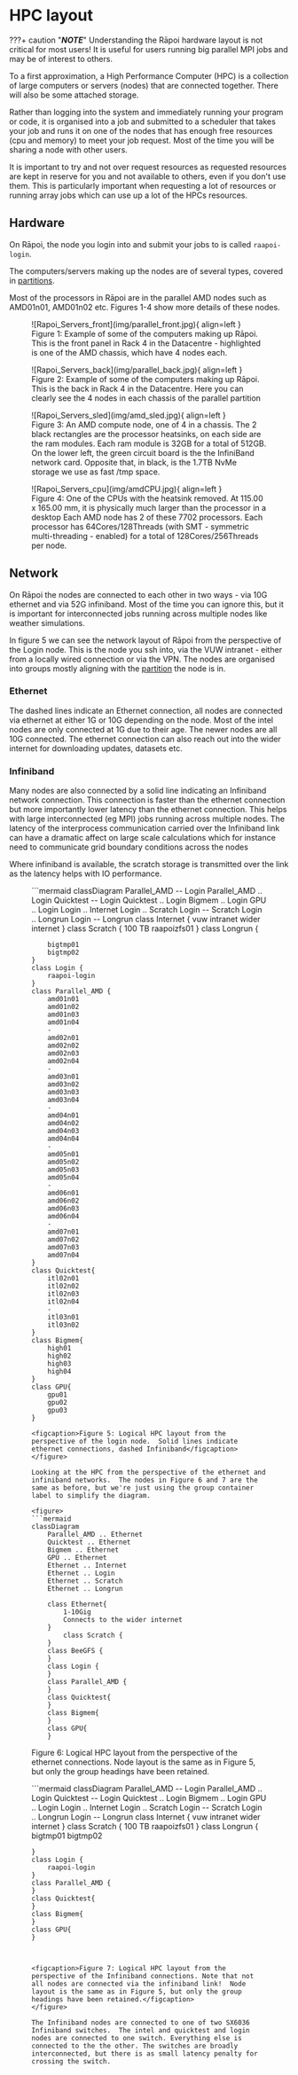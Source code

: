 # HPC layout

???+ caution "_**NOTE**_"
    Understanding the Rāpoi hardware layout is not critical for most users!  It is useful for users running big parallel MPI jobs and may be of interest to others.

To a first approximation, a High Performance Computer (HPC) is a collection of large computers or servers (nodes) that are connected together.  There will also be some attached storage.

Rather than logging into the system and immediately running your program or code, it is organised into a job and submitted to a scheduler that takes your job and runs it on one of the nodes that has enough free resources (cpu and memory) to meet your job request.  Most of the time you will be sharing a node with other users.  

It is important to try and not over request resources as requested resources are kept in reserve for you and not available to others, even if you don't use them. This is particularly important when requesting a lot of resources or running array jobs which can use up a lot of the HPCs resources. 

## Hardware
On Rāpoi, the node you login into and submit your jobs to is called `raapoi-login`. 

The computers/servers making up the nodes are of several types, covered in [partitions](partitions.md).

Most of the processors in Rāpoi are in the parallel AMD nodes such as AMD01n01, AMD01n02 etc. Figures 1-4 show more details of these nodes.

<figure markdown>
![Rapoi_Servers_front](img/parallel_front.jpg){ align=left }

<figcaption>Figure 1: Example of some of the computers making up Rāpoi.  This is the front panel in Rack 4 in the Datacentre - highlighted is one of the AMD chassis, which have 4 nodes each. </figcaption>
</figure>

<figure markdown>
![Rapoi_Servers_back](img/parallel_back.jpg){ align=left }
<figcaption>Figure 2: Example of some of the computers making up Rāpoi.  This is the back in Rack 4 in the Datacentre.  Here you can clearly see the 4 nodes in each chassis of the parallel partition</figcaption>
</figure>

<figure markdown>
![Rapoi_Servers_sled](img/amd_sled.jpg){ align=left }
<figcaption>Figure 3: An AMD compute node, one of 4 in a chassis.  The 2 black rectangles are the processor heatsinks, on each side are the ram modules. Each ram module is 32GB for a total of 512GB. On the lower left, the green circuit board is the the InfiniBand network card.  Opposite that, in black, is the 1.7TB NvMe storage we use as fast /tmp space. </figcaption>
</figure>

<figure markdown>
![Rapoi_Servers_cpu](img/amdCPU.jpg){ align=left }
<figcaption>Figure 4: One of the CPUs with the heatsink removed. At 115.00 x 165.00 mm, it is physically much larger than the processor in a desktop   Each AMD node has 2 of these 7702 processors.  Each processor has 64Cores/128Threads (with SMT - symmetric multi-threading - enabled) for a total of 128Cores/256Threads per node.</figcaption>
</figure>

## Network

On Rāpoi the nodes are connected to each other in two ways - via 10G ethernet and via 52G infiniband.  Most of the time you can ignore this, but it is important for interconnected jobs running across multiple nodes like weather simulations.

In figure 5 we can see the network layout of Rāpoi from the perspective of the Login node.  This is the node you ssh into, via the VUW intranet - either from a locally wired connection or via the VPN. The nodes are organised into groups mostly aligning with the [partition](partitions.md) the node is in.  

### Ethernet

The dashed lines indicate an Ethernet connection, all nodes are connected via ethernet at either 1G or 10G depending on the node.  Most of the intel nodes are only connected at 1G due to their age.  The newer nodes are all 10G connected.  The ethernet connection can also reach out into the wider internet for downloading updates, datasets etc.

### Infiniband

Many nodes are also connected by a solid line indicating an Infiniband network connection. This connection is faster than the ethernet connection but more importantly lower latency than the ethernet connection.  This helps with large interconnected (eg MPI) jobs running across multiple nodes.  The latency of the interprocess communication carried over the Infiniband link can have a dramatic affect on large scale calculations which for instance need to communicate grid boundary conditions across the nodes

Where infiniband is available, the scratch storage is transmitted over the link as the latency helps with IO performance.

<figure>
```mermaid
classDiagram
    Parallel_AMD -- Login
    Parallel_AMD .. Login
    Quicktest -- Login
    Quicktest .. Login
    Bigmem .. Login
    GPU .. Login
    Login .. Internet
    Login .. Scratch
    Login -- Scratch
    Login .. Longrun
    Login -- Longrun
    class Internet {
        vuw intranet 
        wider internet
    }
    class Scratch {
        100 TB
        raapoizfs01
    }
    class Longrun {
        
        bigtmp01
        bigtmp02
    }
    class Login {
        raapoi-login
    }
    class Parallel_AMD {
        amd01n01
        amd01n02
        amd01n03
        amd01n04
        -
        amd02n01
        amd02n02
        amd02n03
        amd02n04
        -
        amd03n01
        amd03n02
        amd03n03
        amd03n04
        -
        amd04n01
        amd04n02
        amd04n03
        amd04n04
        -
        amd05n01
        amd05n02
        amd05n03
        amd05n04
        -
        amd06n01
        amd06n02
        amd06n03
        amd06n04
        -
        amd07n01
        amd07n02
        amd07n03
        amd07n04
    }
    class Quicktest{
        itl02n01
        itl02n02
        itl02n03
        itl02n04
        -
        itl03n01
        itl03n02
    }
    class Bigmem{
        high01
        high02
        high03
        high04
    }
    class GPU{
        gpu01
        gpu02
        gpu03  
    }
```
<figcaption>Figure 5: Logical HPC layout from the perspective of the login node.  Solid lines indicate ethernet connections, dashed Infiniband</figcaption>
</figure>

Looking at the HPC from the perspective of the ethernet and infiniband networks.  The nodes in Figure 6 and 7 are the same as before, but we're just using the group container label to simplify the diagram.

<figure>
```mermaid
classDiagram
    Parallel_AMD .. Ethernet
    Quicktest .. Ethernet
    Bigmem .. Ethernet
    GPU .. Ethernet
    Ethernet .. Internet
    Ethernet .. Login
    Ethernet .. Scratch
    Ethernet .. Longrun
    
    class Ethernet{
        1-10Gig
        Connects to the wider internet
    }
        class Scratch {
    }
    class BeeGFS {
    }
    class Login {
    }
    class Parallel_AMD {
    }
    class Quicktest{
    }
    class Bigmem{
    }
    class GPU{ 
    }
```
<figcaption>Figure 6: Logical HPC layout from the perspective of the ethernet connections.  Node layout is the same as in Figure 5, but only the group headings have been retained.
</figcaption>
</figure>


<figure>
```mermaid
classDiagram
    Parallel_AMD -- Login
    Parallel_AMD .. Login
    Quicktest -- Login
    Quicktest .. Login
    Bigmem .. Login
    GPU .. Login
    Login .. Internet
    Login .. Scratch
    Login -- Scratch
    Login .. Longrun
    Login -- Longrun
    class Internet {
        vuw intranet 
        wider internet
    }
    class Scratch {
        100 TB
        raapoizfs01
    }
    class Longrun {
        bigtmp01
        bigtmp02
        
    }
    class Login {
        raapoi-login
    }
    class Parallel_AMD {
    }
    class Quicktest{
    }
    class Bigmem{
    }
    class GPU{
    }
```


<figcaption>Figure 7: Logical HPC layout from the perspective of the Infiniband connections. Note that not all nodes are connected via the infiniband link!  Node layout is the same as in Figure 5, but only the group headings have been retained.</figcaption>
</figure>

The Infiniband nodes are connected to one of two SX6036 Infiniband switches.  The intel and quicktest and login nodes are connected to one switch. Everything else is connected to the the other. The switches are broadly interconnected, but there is as small latency penalty for crossing the switch.
